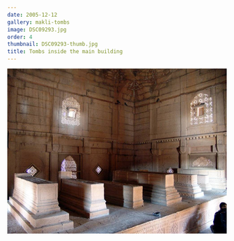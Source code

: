 ```yaml
---
date: 2005-12-12
gallery: makli-tombs
image: DSC09293.jpg
order: 4
thumbnail: DSC09293-thumb.jpg
title: Tombs inside the main building
---
```


![Tombs inside the main building](./DSC09293.jpg)